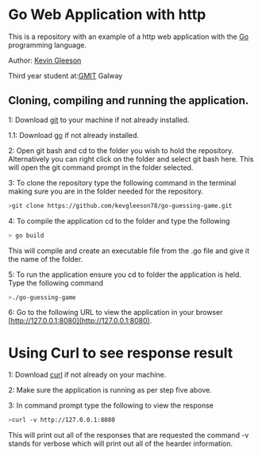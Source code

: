 # Go Web Application with http

This is a repository with an example of a http web application with the [Go](https://golang.org/) programming language.

Author: [Kevin Gleeson](https://github.com/kevgleeson78)

Third year student at:[GMIT](http://gmit.ie) Galway

## Cloning, compiling and running the application.

1: Download [git](https://git-scm.com/downloads) to your machine if not already installed.

1.1: Download [go](https://golang.org/dl/) if not already installed.

2: Open git bash and cd to the folder you wish to hold the repository.
Alternatively you can right click on the folder and select git bash here.
This will open the git command prompt in the folder selected.
 
 3: To clone the repository type the following command in the terminal making sure you are in the folder needed for the repository.
```bash
>git clone https://github.com/kevgleeson78/go-guessing-game.git
```
4: To compile the application cd to the folder and type the following 
```bash
> go build 
```
This will compile and create an executable file from the .go file and give it the name of the folder.

5: To run the application ensure you cd to folder the application is held.
Type the following command
```bash
>./go-guessing-game
```
6: Go to the following URL to view the application in your browser
[http://127.0.0.1:8080](http://127.0.0.1:8080).

# Using Curl to see response result

1: Download [curl](https://curl.haxx.se/download.html) if not already on your machine.

2: Make sure the application is running as per step five above.

3: In command prompt type the following to view the response
```bash
>curl -v http://127.0.0.1:8080
```
This will print out all of the responses that are requested the command -v stands for verbose which will print out all of the hearder information.


